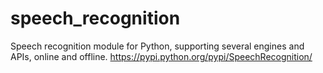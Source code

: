 # speech_recognition
 Speech recognition module for Python, supporting several engines and APIs, online and offline. https://pypi.python.org/pypi/SpeechRecognition/
